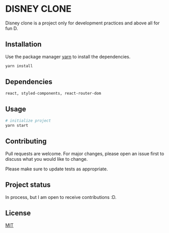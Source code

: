 # DISNEY CLONE

Disney clone is a project only for development practices and above all for fun D.

## Installation

Use the package manager [yarn](https://github.com/yarnpkg/yarn) to install the dependencies.

```bash
yarn install
```

## Dependencies
`react, styled-components, react-router-dom`

## Usage

```bash
# initialize project
yarn start
```

## Contributing
Pull requests are welcome. For major changes, please open an issue first to discuss what you would like to change.

Please make sure to update tests as appropriate.

## Project status
In process, but I am open to receive contributions :D.

## License
[MIT](https://choosealicense.com/licenses/mit/)
